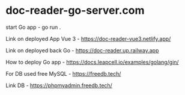 # doc-reader-go-server.com

start Go app - go run .

Link on deployed App Vue 3 - https://doc-reader-vue3.netlify.app/


Link on deployed back Go - https://doc-reader.up.railway.app

How to deploy Go app - https://docs.leapcell.io/examples/golang/gin/

For DB used free MySQL - https://freedb.tech/

Link DB - https://phpmyadmin.freedb.tech/